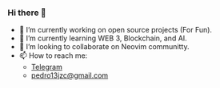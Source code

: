 ### Hi there 👋

- 🔭 I’m currently working on open source projects (For Fun).
- 🌱 I’m currently learning WEB 3, Blockchain, and AI.
- 👯 I’m looking to collaborate on Neovim communitty.
- 📫 How to reach me: 
  - [Telegram](https://t.me/pedro13sj)
  - pedro13jzc@gmail.com
